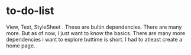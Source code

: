 # to-do-list

View, Text, StyleSheet . These are bultin dependencies. There are many more. But as of now, I just want to know the basics. There are many more dependencies i want to explore buttime is short. I had to atleast create a home page. 
